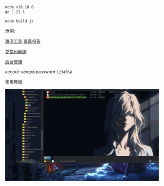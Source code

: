 ```
node v18.18.0
go 1.21.1 
```

```
node build.js
```

示例:

[激活工具](https://github.com/91xusir/91xmind/releases/tag/v1.0.0) [查毒报告](https://s.threatbook.com/report/file/08c4d2d9496b9429d2a14f3e99cf727f3acf9bb3d7070bbd8f21246ae9380965)

[兑换码解绑](https://xmind.aifake.xyz/ )

[后台管理](https://admin.xmind.aifake.xyz/ )

accout: `admin@`
password:`123456@`

使用教程:

![screenshots](README/screenshots.gif)